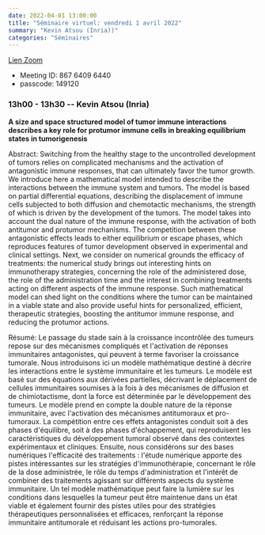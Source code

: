 ```yaml
---
date: 2022-04-01 13:00:00
title: "Séminaire virtuel: vendredi 1 avril 2022"
summary: "Kevin Atsou (Inria))"
categories: "Séminaires"
---
```




[Lien Zoom](https://u-bordeaux-fr.zoom.us/j/86764096440?pwd=b01qOG04RTMvRWNOVHBYR1ZIbkVaUT09)
* Meeting ID: 867 6409 6440
* passcode: 149120 


### 13h00 - 13h30 -- Kevin Atsou (Inria)

**A size and space structured model of tumor immune interactions describes a key role for protumor immune cells in breaking equilibrium states in tumorigenesis**

Abstract:
Switching from the healthy stage to the uncontrolled development of tumors relies on complicated mechanisms and the activation of antagonistic immune responses, that can ultimately favor the tumor growth. We introduce here a mathematical model intended to describe the interactions between the immune system and tumors. The model is based on partial differential equations, describing the displacement of immune cells subjected to both diffusion and chemotactic mechanisms, the strength of which is driven by the development of the tumors. The model takes into account the dual nature of the immune response, with the activation of both antitumor and protumor mechanisms. The competition between these antagonistic effects leads to either equilibrium or escape phases, which reproduces features of tumor development observed in experimental and clinical settings. Next, we consider on numerical grounds the efficacy of treatments: the numerical study brings out interesting hints on immunotherapy strategies, concerning the role of the administered dose, the role of the administration time and the interest in combining treatments acting on different aspects of the immune response. Such mathematical model can shed light on the conditions where the tumor can be maintained in a viable state and also provide useful hints for personalized, efficient, therapeutic strategies, boosting the antitumor immune response, and reducing the protumor actions.

Résumé:
Le passage du stade sain à la croissance incontrôlée des tumeurs repose sur des mécanismes compliqués et l'activation de réponses immunitaires antagonistes, qui peuvent à terme favoriser la croissance tumorale. Nous introduisons ici un modèle mathématique destiné à décrire les interactions entre le système immunitaire et les tumeurs. Le modèle est basé sur des équations aux dérivées partielles, décrivant le déplacement de cellules immunitaires soumises à la fois à des mécanismes de diffusion et de chimiotactisme, dont la force est déterminée par le développement des tumeurs. Le modèle prend en compte la double nature de la réponse immunitaire, avec l'activation des mécanismes antitumoraux et pro-tumoraux. La compétition entre ces effets antagonistes conduit soit à des phases d'équilibre, soit à des phases d'échappement, qui reproduisent les caractéristiques du développement tumoral observé dans des contextes expérimentaux et cliniques. Ensuite, nous considérons sur des bases numériques l'efficacité des traitements : l'étude numérique apporte des pistes intéressantes sur les stratégies d'immunothérapie, concernant le rôle de la dose administrée, le rôle du temps d'administration et l'intérêt de combiner des traitements agissant sur différents aspects du système immunitaire. Un tel modèle mathématique peut faire la lumière sur les conditions dans lesquelles la tumeur peut être maintenue dans un état viable et également fournir des pistes utiles pour des stratégies thérapeutiques personnalisées et efficaces, renforçant la réponse immunitaire antitumorale et réduisant les actions pro-tumorales.


